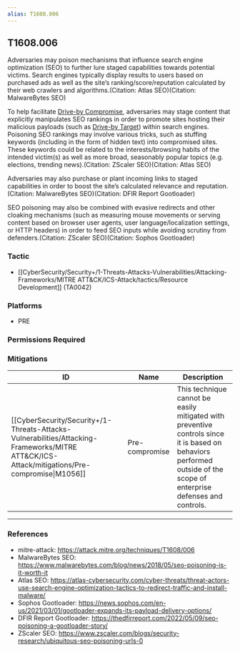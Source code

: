 ```yaml
---
alias: T1608.006
---
```


## T1608.006

Adversaries may poison mechanisms that influence search engine optimization (SEO) to further lure staged capabilities towards potential victims. Search engines typically display results to users based on purchased ads as well as the site’s ranking/score/reputation calculated by their web crawlers and algorithms.(Citation: Atlas SEO)(Citation: MalwareBytes SEO)

To help facilitate [Drive-by Compromise](https://attack.mitre.org/techniques/T1189), adversaries may stage content that explicitly manipulates SEO rankings in order to promote sites hosting their malicious payloads (such as [Drive-by Target](https://attack.mitre.org/techniques/T1608/004)) within search engines. Poisoning SEO rankings may involve various tricks, such as stuffing keywords (including in the form of hidden text) into compromised sites. These keywords could be related to the interests/browsing habits of the intended victim(s) as well as more broad, seasonably popular topics (e.g. elections, trending news).(Citation: ZScaler SEO)(Citation: Atlas SEO)

Adversaries may also purchase or plant incoming links to staged capabilities in order to boost the site’s calculated relevance and reputation.(Citation: MalwareBytes SEO)(Citation: DFIR Report Gootloader)

SEO poisoning may also be combined with evasive redirects and other cloaking mechanisms (such as measuring mouse movements or serving content based on browser user agents, user language/localization settings, or HTTP headers) in order to feed SEO inputs while avoiding scrutiny from defenders.(Citation: ZScaler SEO)(Citation: Sophos Gootloader)


### Tactic
- [[CyberSecurity/Security+/1-Threats-Attacks-Vulnerabilities/Attacking-Frameworks/MITRE ATT&CK/ICS-Attack/tactics/Resource Development]] (TA0042)

### Platforms
- PRE

### Permissions Required

### Mitigations

| ID | Name | Description |
| --- | --- | --- |
| [[CyberSecurity/Security+/1-Threats-Attacks-Vulnerabilities/Attacking-Frameworks/MITRE ATT&CK/ICS-Attack/mitigations/Pre-compromise\|M1056]] | Pre-compromise | This technique cannot be easily mitigated with preventive controls since it is based on behaviors performed outside of the scope of enterprise defenses and controls. |


---
### References

- mitre-attack: https://attack.mitre.org/techniques/T1608/006
- MalwareBytes SEO: https://www.malwarebytes.com/blog/news/2018/05/seo-poisoning-is-it-worth-it
- Atlas SEO: https://atlas-cybersecurity.com/cyber-threats/threat-actors-use-search-engine-optimization-tactics-to-redirect-traffic-and-install-malware/
- Sophos Gootloader: https://news.sophos.com/en-us/2021/03/01/gootloader-expands-its-payload-delivery-options/
- DFIR Report Gootloader: https://thedfirreport.com/2022/05/09/seo-poisoning-a-gootloader-story/
- ZScaler SEO: https://www.zscaler.com/blogs/security-research/ubiquitous-seo-poisoning-urls-0
